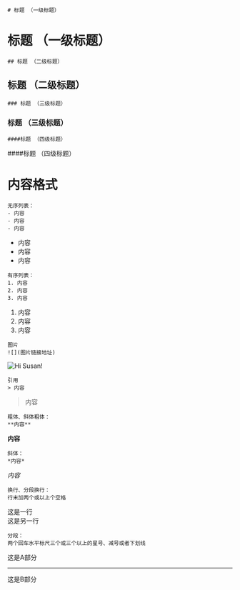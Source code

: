<!-- TITLE: 一分钟快速上手Markdown -->
<!-- SUBTITLE: One Minute Go Markdown -->
```
# 标题 （一级标题）
```
# 标题 （一级标题）
```
## 标题 （二级标题）
```
## 标题 （二级标题）
```
### 标题 （三级标题）
```
### 标题 （三级标题）
```
####标题 （四级标题）
```
####标题 （四级标题）
# 内容格式
```
无序列表：
- 内容
- 内容
- 内容
```
- 内容
- 内容
- 内容
```
有序列表：
1. 内容
2. 内容
3. 内容
```
1. 内容
2. 内容
3. 内容
```
图片
![](图片链接地址)
```
![Hi Susan!](https://i.loli.net/2019/03/21/5c93025b4a009.jpg)
```
引用
> 内容
```
> 内容
```
粗体、斜体粗体：
**内容**
```
**内容**
```
斜体：
*内容*
```
*内容*
```
换行、分段换行：
行末加两个或以上个空格
```
这是一行  
这是另一行
```
分段：
两个回车水平标尺三个或三个以上的星号、减号或者下划线
```
这是A部分
***
这是B部分
